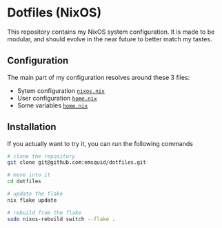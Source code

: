 # Dotfiles (NixOS)
This repository contains my NixOS system configuration. It is made to be modular, and should evolve in the near future to better match my tastes.

## Configuration
The main part of my configuration resolves around these 3 files:
- Sytem configuration [`nixos.nix`](hosts/asahi/nixos.nix)
- User configuration [`home.nix`](hosts/asahi/home.nix)
- Some variables [`home.nix`](hosts/asahi/variables.nix)

## Installation
If you actually want to try it, you can run the following commands

```sh
# clone the repository
git clone git@github.com:emsquid/dotfiles.git

# move into it 
cd dotfiles

# update the flake
nix flake update

# rebuild from the flake
sudo nixos-rebuild switch --flake .
```
